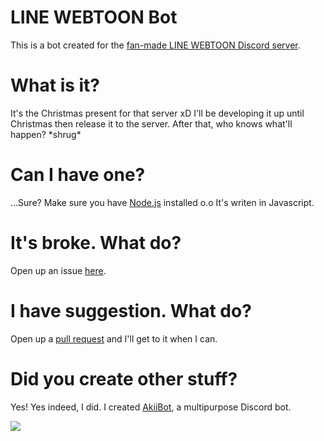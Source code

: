# LINE WEBTOON Bot
This is a bot created for the [fan-made LINE WEBTOON Discord server](https://discord.gg/bQSYxqF).

# What is it?
It's the Christmas present for that server xD I'll be developing it up until Christmas then release it to the server. After that, who knows what'll happen? \*shrug*

# Can I have one?
...Sure? Make sure you have [Node.js](http://node.js.org/) installed o.o It's writen in Javascript.

# It's broke. What do?
Open up an issue [here](http://github.com/jennasisis/lwbot/issues).

# I have suggestion. What do?
Open up a [pull request](http://github.com/jennasisis/lwbot/pulls) and I'll get to it when I can.

# Did you create other stuff?
Yes! Yes indeed, I did. I created [AkiiBot](http://github.com/jennasisis/AkiiBot), a multipurpose Discord bot.
  
  
[<img src="https://canary.discordapp.com/api/guilds/382585019300053013/widget.png?style=banner2">](https://discord.gg/bQSYxqF)
